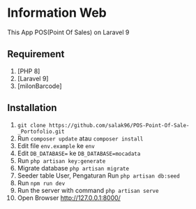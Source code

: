 # Information Web
This App POS(Point Of Sales) on Laravel 9

## Requirement
1. [PHP 8]
2. [Laravel 9]
3. [milonBarcode]

## Installation
1. `git clone https://github.com/salak96/POS-Point-Of-Sale-_Portofolio.git`
2. Run `composer update` atau `composer install`
3. Edit file `env.example` ke `env`
4. Edit `DB_DATABASE=`  ke  `DB_DATABASE=mocadata`
5. Run `php artisan key:generate`
6. Migrate database `php artisan migrate`
7. Seeder table User, Pengaturan Run `php artisan db:seed`
8. Run `npm run dev`
9. Run the server with command `php artisan serve`
10. Open Browser http://127.0.0.1:8000/
